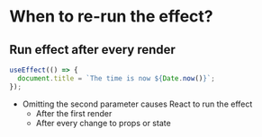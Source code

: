 # When to re-run the effect?

## Run effect after every render

```js
useEffect(() => {
  document.title = `The time is now ${Date.now()}`;
});
```

* Omitting the second parameter causes React to run the effect
    * After the first render
    * After every change to props or state